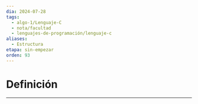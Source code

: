 ```yaml
---
dia: 2024-07-28
tags:
  - algo-1/Lenguaje-C
  - nota/facultad
  - lenguajes-de-programación/lenguaje-c
aliases:
  - Estructura
etapa: sin-empezar
orden: 93
---
```

# Definición
---
